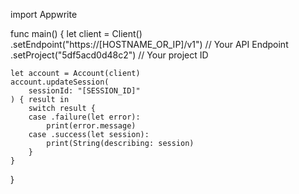 import Appwrite

func main() {
    let client = Client()
      .setEndpoint("https://[HOSTNAME_OR_IP]/v1") // Your API Endpoint
      .setProject("5df5acd0d48c2") // Your project ID

    let account = Account(client)
    account.updateSession(
        sessionId: "[SESSION_ID]"
    ) { result in
        switch result {
        case .failure(let error):
            print(error.message)
        case .success(let session):
            print(String(describing: session)
        }
    }
}

